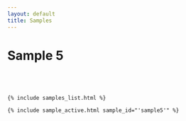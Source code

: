 ```yaml
---
layout: default
title: Samples
---
```

<div id="wrapper">
 
<div id="content_area">
<div id="content_body">
<h1>Sample 5</h1>
<div align="center" style="padding:20px;">
</div>
</div>
</div>

    {% include samples_list.html %}

    {% include sample_active.html sample_id="'sample5'" %}

</div>

